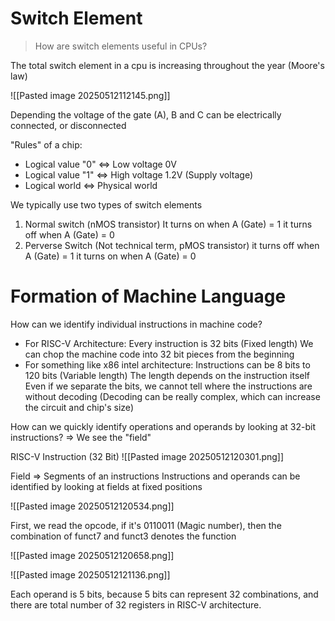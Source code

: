 
# Switch Element

> How are switch elements useful in CPUs?

The total switch element in a cpu is increasing throughout the year (Moore's law)

![[Pasted image 20250512112145.png]]

Depending the voltage of the gate (A), B and C can be electrically connected, or disconnected

"Rules" of a chip:
- Logical value "0" <=> Low voltage 0V
- Logical value "1" <=> High voltage 1.2V (Supply voltage)
- Logical world <=> Physical world


We typically use two types of switch elements

1. Normal switch (nMOS transistor)
	It turns on when A (Gate) = 1
	it turns off when A (Gate) = 0
2. Perverse Switch (Not technical term, pMOS transistor)
	it turns off when A (Gate) = 1
	it turns on when A (Gate) = 0



# Formation of Machine Language

How can we identify individual instructions in machine code?

- For RISC-V Architecture:
	Every instruction is 32 bits (Fixed length)
	We can chop the machine code into 32 bit pieces from the beginning
- For something like x86 intel architecture:
	Instructions can be 8 bits to 120 bits (Variable length)
	The length depends on the instruction itself
	Even if we separate the bits, we cannot tell where the instructions are without decoding (Decoding can be really complex, which can increase the circuit and chip's size)


How can we quickly identify operations and operands by looking at 32-bit instructions? => We see the "field"

RISC-V Instruction (32 Bit)
![[Pasted image 20250512120301.png]]

Field => Segments of an instructions
Instructions and operands can be identified by looking at fields at fixed positions

![[Pasted image 20250512120534.png]]


First, we read the opcode, if it's 0110011 (Magic number), then the combination of funct7 and funct3 denotes the function

![[Pasted image 20250512120658.png]]


![[Pasted image 20250512121136.png]]

Each operand is 5 bits, because 5 bits can represent 32 combinations, and there are total number of 32 registers in RISC-V architecture.


